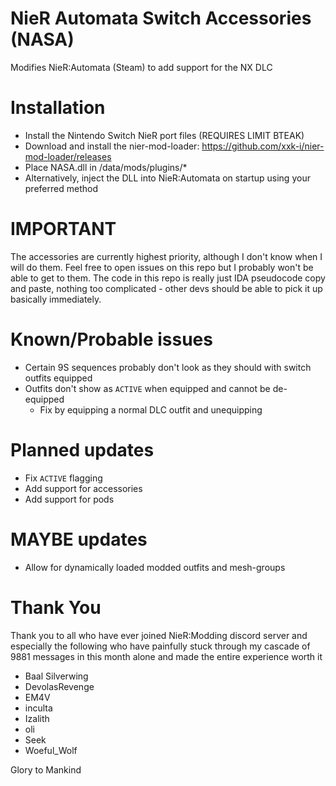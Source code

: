# NieR Automata Switch Accessories (NASA)
Modifies NieR:Automata (Steam) to add support for the NX DLC

# Installation
- Install the Nintendo Switch NieR port files (REQUIRES LIMIT BTEAK)
- Download and install the nier-mod-loader: https://github.com/xxk-i/nier-mod-loader/releases
- Place NASA.dll in <NIER-DIR>/data/mods/plugins/*
- Alternatively, inject the DLL into NieR:Automata on startup using your preferred method

# IMPORTANT
The accessories are currently highest priority, although I don't know when I will do them. Feel free to open issues on this repo but I probably won't be able to get to them. The code in this repo is really just IDA pseudocode copy and paste, nothing too complicated - other devs should be able to pick it up basically immediately.

# Known/Probable issues
- Certain 9S sequences probably don't look as they should with switch outfits equipped
- Outfits don't show as ```ACTIVE``` when equipped and cannot be de-equipped
    - Fix by equipping a normal DLC outfit and unequipping

# Planned updates
- Fix ```ACTIVE``` flagging
- Add support for accessories
- Add support for pods

# MAYBE updates
- Allow for dynamically loaded modded outfits and mesh-groups


# Thank You
Thank you to all who have ever joined NieR:Modding discord server and especially the following who have painfully stuck through my cascade of 9881 messages in this month alone and made the entire experience worth it
- Baal Silverwing
- DevolasRevenge
- EM4V
- inculta
- Izalith
- oli
- Seek
- Woeful_Wolf

Glory to Mankind